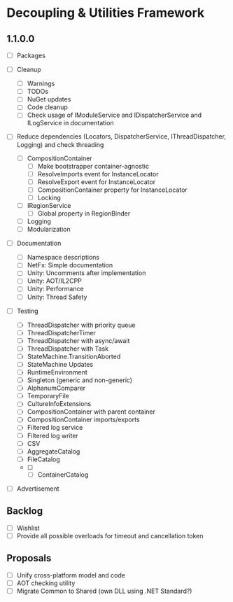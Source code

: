 # Decoupling & Utilities Framework

## 1.1.0.0

- [ ] Packages
- [ ] Cleanup
  - [ ] Warnings
  - [ ] TODOs
  - [ ] NuGet updates
  - [ ] Code cleanup
  - [ ] Check usage of IModuleService and IDispatcherService and ILogService in documentation
- [ ] Reduce dependencies (Locators, DispatcherService, IThreadDispatcher, Logging) and check threading
  - [ ] CompositionContainer
    - [ ] Make bootstrapper container-agnostic
    - [ ] ResolveImports event for InstanceLocator
    - [ ] ResolveExport event for InstanceLocator
    - [ ] CompositionContainer property for InstanceLocator
    - [ ] Locking
  - [ ] IRegionService
    - [ ] Global property in RegionBinder
  - [ ] Logging
  - [ ] Modularization
- [ ] Documentation
  - [ ] Namespace descriptions
  - [ ] NetFx: Simple documentation
  - [ ] Unity: Uncomments after implementation
  - [ ] Unity: AOT/IL2CPP
  - [ ] Unity: Performance
  - [ ] Unity: Thread Safety
- [ ] Testing
  - [ ] ThreadDispatcher with priority queue
  - [ ] ThreadDispatcherTimer
  - [ ] ThreadDispatcher with async/await
  - [ ] ThreadDispatcher with Task
  - [ ] StateMachine.TransitionAborted
  - [ ] StateMachine Updates
  - [ ] RuntimeEnvironment
  - [ ] Singleton (generic and non-generic)
  - [ ] AlphanumComparer
  - [ ] TemporaryFile
  - [ ] CultureInfoExtensions
  - [ ] CompositionContainer with parent container
  - [ ] CompositionContainer imports/exports
  - [ ] Filtered log service
  - [ ] Filtered log writer
  - [ ] CSV
  - [ ] AggregateCatalog
  - [ ] FileCatalog
  - [ ] - [ ] ContainerCatalog
- [ ] Advertisement


## Backlog

- [ ] Wishlist
- [ ] Provide all possible overloads for timeout and cancellation token

## Proposals

- [ ] Unify cross-platform model and code
- [ ] AOT checking utility
- [ ] Migrate Common to Shared (own DLL using .NET Standard?)
